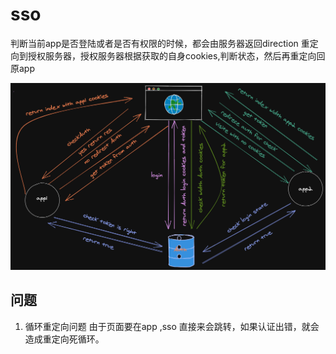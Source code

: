 # sso

判断当前app是否登陆或者是否有权限的时候，都会由服务器返回direction 重定向到授权服务器，授权服务器根据获取的自身cookies,判断状态，然后再重定向回原app

![sso process](./img/sso.png)

## 问题

1. 循环重定向问题
    由于页面要在app ,sso 直接来会跳转，如果认证出错，就会造成重定向死循环。